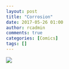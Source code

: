 ```yaml
---
layout: post
title: "Corrosion"
date: 2017-05-26 01:00
author: rcadmin
comments: true
categories: [Comics]
tags: []
---
```

<a href="../comics/2017/05/26/corrosion"><img src="http://dl.bitsmack.com/comics/20170526.jpg" /></a>
